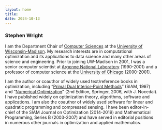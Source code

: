 ```yaml
---
layout: home
title:
date: 2024-10-13
---
```

### Stephen Wright
I am the Department Chair of [Computer Sciences](https://www.cs.wisc.edu/) at the [University of Wisconsin-Madison](https://www.wisc.edu/).
My research interests are in computational optimization and its applications to data science and many other areas of science and engineering.
Prior to joining UW-Madison in 2001, I was a senior computer scientist at [Argonne National Laboratory](https://www.anl.gov/mcs) (1990-2001) and a professor of computer science at the [University of Chicago](https://www.uchicago.edu/en) (2000-2001).

I am the author or coauthor of widely used text/reference books in optimization, including “[Primal Dual Interior-Point Methods](https://epubs.siam.org/doi/book/10.1137/1.9781611971453)” (SIAM, 1997) and “[Numerical Optimization](https://link.springer.com/book/10.1007/978-0-387-40065-5)” (2nd Edition, Springer, 2006, with J. Nocedal). I have published widely on optimization theory, algorithms, software and applications. I am also the coauthor of widely used software for linear and quadratic programming and compressed sensing. I have been editor-in-chief of the SIAM Journal on Optimization (2014-2019) and Mathematical Programming, Series B (2003-2007) and have served in editorial positions in numerous other  journals in optimization  and applied mathematics.

